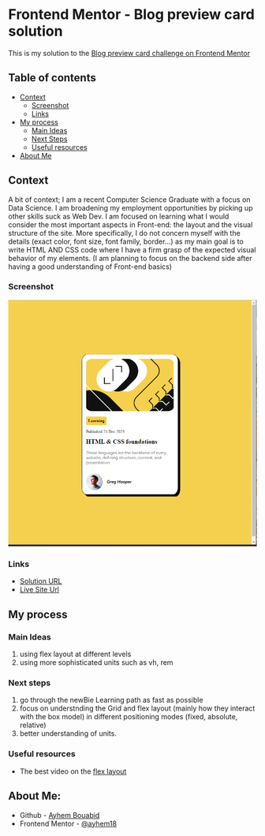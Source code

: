 # Frontend Mentor - Blog preview card solution

This is my solution to the [Blog preview card challenge on Frontend Mentor](https://www.frontendmentor.io/challenges/blog-preview-card-ckPaj01IcS) 

## Table of contents

- [Context](#overview)
  - [Screenshot](#screenshot)
  - [Links](#links)
- [My process](#my-process)
  - [Main Ideas](#built-with)
  - [Next Steps](#continued-development)
  - [Useful resources](#useful-resources)
- [About Me](#author)

## Context
A bit of context; I am a recent Computer Science Graduate with a focus on Data Science. I am broadening my employment opportunities by picking up other skills suck as Web Dev. I am focused on learning what I would consider the most important aspects in Front-end: the layout and the visual structure of the site. More specifically, I do not concern myself with the details (exact color, font size, font family, border...) as my main goal is to write HTML AND CSS code where I have a firm grasp of the expected visual behavior of my elements. (I am planning to focus on the backend side after having a good understanding of Front-end basics)

### Screenshot

![](./sol_screenshot.png)

### Links

- [Solution URL](https://github.com/ayhem18/Towards_SE/tree/main/front-end-projects/FrontEndMentor/NewBieProjects/Blog_preview_card)
- [Live Site Url ](https://ayhem18.github.io/Towards_SE/front-end-projects/FrontEndMentor/NewBieProjects/Blog_preview_card/)

## My process

### Main Ideas
1. using flex layout at different levels
2. using more sophisticated units such as vh, rem

### Next steps
1. go through the newBie Learning path as fast as possible
2. focus on understnding the Grid and flex layout (mainly how they interact with the box model) in different positioning modes (fixed, absolute, relative)
3. better understanding of units.

### Useful resources
- The best video on the [flex layout](https://www.youtube.com/watch?v=u044iM9xsWU&t=137s)


## About Me:
- Github - [Ayhem Bouabid](https://github.com/ayhem18)
- Frontend Mentor - [@ayhem18](https://www.frontendmentor.io/profile/yourusername)
